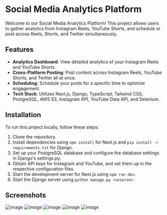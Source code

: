 # Social Media Analytics Platform

Welcome to our Social Media Analytics Platform! This project allows users to gather analytics from Instagram Reels, YouTube Shorts, and schedule or post across Reels, Shorts, and Twitter simultaneously.

## Features

- **Analytics Dashboard**: View detailed analytics of your Instagram Reels and YouTube Shorts.
- **Cross-Platform Posting**: Post content across Instagram Reels, YouTube Shorts, and Twitter all at once.
- **Scheduling**: Schedule your posts for a specific time to optimize engagement.
- **Tech Stack**: Utilizes Next.js, Django, TypeScript, Tailwind CSS, PostgreSQL, AWS S3, Instagram API, YouTube Data API, and Selenium.

## Installation

To run this project locally, follow these steps:

1. Clone the repository.
2. Install dependencies using `npm install` for Next.js and `pip install -r requirements.txt` for Django.
3. Set up your PostgreSQL database and configure the database settings in Django's settings.py.
4. Obtain API keys for Instagram and YouTube, and set them up in the respective configuration files.
5. Start the development server for Next.js using `npm run dev`.
6. Start the Django server using `python manage.py runserver`.

## Screenshots
![image](https://github.com/BrandonDeoram/MultiPost/assets/47582804/39a3c7c8-b0e4-4781-8223-9f508d45ea98)
![image](https://github.com/BrandonDeoram/MultiPost/assets/47582804/4738b783-98c5-449c-87e6-1ec3c92cd007)
![image](https://github.com/BrandonDeoram/MultiPost/assets/47582804/3ca8b4cf-4d72-4d5f-8d2f-89260e91b61d)
![image](https://github.com/BrandonDeoram/MultiPost/assets/47582804/3c336eee-b714-4aff-9bdd-05b4ea1803bb)
![image](https://github.com/BrandonDeoram/MultiPost/assets/47582804/195d7375-1e5f-4e29-bc7f-0206f4cf1be6)
